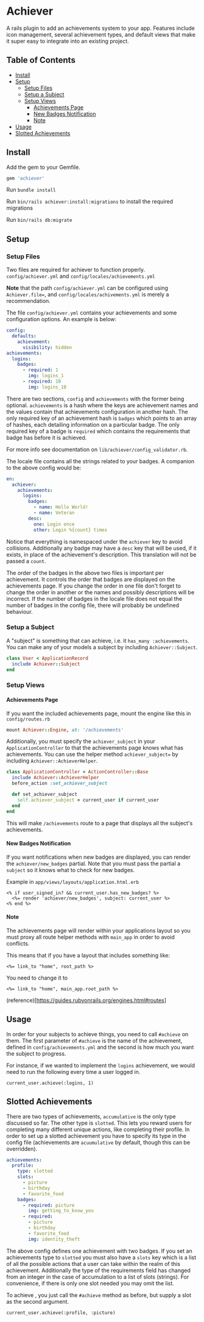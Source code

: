 # Achiever


A rails plugin to add an achievements system to your app.  Features
include icon management, several achievement types, and default views that make
it super easy to integrate into an existing project.

## Table of Contents

- [Install](#install)
- [Setup](#setup)
  * [Setup Files](#setup-files)
  * [Setup a Subject](#setup-a-subject)
  * [Setup Views](#setup-views)
    + [Achievements Page](#achievements-page)
    + [New Badges Notification](new-badges-notification)
    + [Note](#note)
- [Usage](#usage)
- [Slotted Achievements](#slotted_achievements)

## Install

Add the gem to your Gemfile.

```ruby
gem 'achiever'
```

Run `bundle install`

Run `bin/rails achiever:install:migrations` to install the required migrations

Run `bin/rails db:migrate`

## Setup

### Setup Files

Two files are required for achiever to function properly.
`config/achiever.yml` and `config/locales/achievements.yml`

**Note** that the path `config/achiever.yml` can be configured using
`Achiever.file=`, and `config/locales/achivements.yml` is merely a
recommendation.

The file `config/achiever.yml` contains your achievements and some configuration
options.  An example is below:

```yml
config:
  defaults:
    achievement:
      visibility: hidden
achievements:
  logins:
    badges:
      - required: 1
        img: logins_1
      - required: 10
        img: logins_10
```

There are two sections, `config` and `achievements` with the former being
optional.  `achievements` is a hash where the keys are achievement names and the
values contain that achievements configuration in another hash.  The only
required key of an achievement hash is `badges` which points to an array of
hashes, each detailing information on a particular badge.  The only required key
of a badge is `required` which contains the requirements that badge has before
it is achieved.

For more info see documentation on `lib/achiever/config_validator.rb`.

The locale file contains all the strings related to your badges.  A companion to
the above config would be:

```yaml
en:
  achiever:
    achievements:
      logins:
        badges:
          - name: Hello World!
          - name: Veteran
        desc:
          one: Login once
          other: Login %{count} times
```

Notice that everything is namespaced under the `achiever` key to avoid
collisions.  Additionally any badge may have a `desc` key that will be used, if
it exists, in place of the achievement's description.  This translation will not
be passed a `count`.

The order of the badges in the above two files is important per achievement.  It
controls the order that badges are displayed on the achievements page.  If you
change the order in one file don't forget to change the order in another or the
names and possibly descriptions will be incorrect.  If the number of badges in
the locale file does not equal the number of badges in the config file, there
will probably be undefined behaviour.

### Setup a Subject

A "subject" is something that can achieve, i.e. it `has_many :achievements`.
You can make any of your models a subject by including `Achiever::Subject`.

```ruby
class User < ApplicationRecord
  include Achiever::Subject
end
```

### Setup Views

#### Achievements Page

If you want the included achievements page, mount the engine like this in
`config/routes.rb`

```ruby
mount Achiever::Engine, at: '/achievements'
```

Additionally, you must specify the `achiever_subject` in your
`ApplicationController` to that the achievements page knows what has
achievements.  You can use the helper method `achiever_subject=` by including
`Achiever::AchieverHelper`.

```ruby
class ApplicationController < ActionController::Base
  include Achiever::AchieverHelper
  before_action :set_achiever_subject

  def set_achiever_subject
    self.achiever_subject = current_user if current_user
  end
end
```

This will make `/achievements` route to a page that displays all the subject's
achievements.

#### New Badges Notification

If you want notifications when new badges are displayed, you can render the
`achiever/new_badges` partial.  Note that you must pass the partial a `subject`
so it knows what to check for new badges.

Example in `app/views/layouts/application.html.erb`

```erb
<% if user_signed_in? && current_user.has_new_badges? %>
  <%= render 'achiever/new_badges', subject: current_user %>
<% end %>
```

#### Note

The achievements page will render within your applications layout so you must
proxy all route helper methods with `main_app` in order to avoid conflicts.

This means that if you have a layout that includes something like:

```erb
<%= link_to "home", root_path %>
```

You need to change it to

```erb
<%= link_to "home", main_app.root_path %>
```

(reference)[https://guides.rubyonrails.org/engines.html#routes]

## Usage

In order for your subjects to achieve things, you need to call `#achieve` on
them.  The first parameter of `#achieve` is the name of the achievement, defined
in `config/achievements.yml` and the second is how much you want the subject to
progress.

For instance, if we wanted to implement the `logins` achievement, we would need
to run the following every time a user logged in.

`current_user.achieve(:logins, 1)`

## Slotted Achievements

There are two types of achievements, `accumulative` is the only type discussed
so far.  The other type is `slotted`.  This lets you reward users for completing
many different unique actions, like completing their profile.  In order to set
up a slotted achievement you have to specify its type in the config file
(achievements are `acuumulative` by default, though this can be overridden).

```yml
achievements:
  profile:
    type: slotted
    slots:
      - picture
      - birthday
      - favorite_food
    badges:
      - required: picture
        img: getting_to_know_you
      - required:
        - picture
        - birthday
        - favorite_food
        img: identity_theft
```

The above config defines one achievement with two badges.  If you set an
achievements type to `slotted` you must also have a `slots` key which is a list
of all the possible actions that a user can take within the realm of this
achievement.  Additionally the type of the requirements field has changed from
an integer in the case of accumulation to a list of slots (strings).  For
convenience, if there is only one slot needed you may omit the list.

To achieve , you just call the `#achieve` method as before, but supply a slot as
the second argument.

`current_user.achieve(:profile, :picture)`
